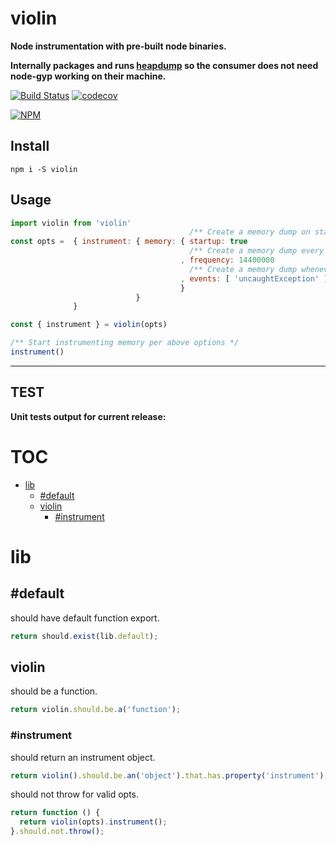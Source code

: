 # violin

**Node instrumentation with pre-built node binaries.**

**Internally packages and runs [heapdump](https://npmjs.com/packages/heapdump) so the consumer does not need node-gyp working on their machine.**


[![Build Status](https://travis-ci.org/noderaider/violin.svg?branch=master)](https://travis-ci.org/noderaider/violin)
[![codecov](https://codecov.io/gh/noderaider/violin/branch/master/graph/badge.svg)](https://codecov.io/gh/noderaider/violin)

[![NPM](https://nodei.co/npm/violin.png?stars=true&downloads=true)](https://nodei.co/npm/violin/)


## Install

`npm i -S violin`


## Usage

```js
import violin from 'violin'
                                        /** Create a memory dump on startup */
const opts =  { instrument: { memory: { startup: true
                                        /** Create a memory dump every 4 hours */
                                      , frequency: 14400000
                                        /** Create a memory dump whenever any of these process.on events occur */
                                      , events: [ 'uncaughtException' ]
                                      }
                            }
              }

const { instrument } = violin(opts)

/** Start instrumenting memory per above options */
instrument()
```

---


## TEST

**Unit tests output for current release:**

# TOC
   - [lib](#lib)
     - [#default](#lib-default)
     - [violin](#lib-violin)
       - [#instrument](#lib-violin-instrument)
<a name=""></a>
 
<a name="lib"></a>
# lib
<a name="lib-default"></a>
## #default
should have default function export.

```js
return should.exist(lib.default);
```

<a name="lib-violin"></a>
## violin
should be a function.

```js
return violin.should.be.a('function');
```

<a name="lib-violin-instrument"></a>
### #instrument
should return an instrument object.

```js
return violin().should.be.an('object').that.has.property('instrument');
```

should not throw for valid opts.

```js
return function () {
  return violin(opts).instrument();
}.should.not.throw();
```

